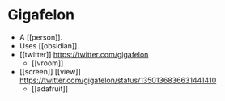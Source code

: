# Gigafelon

- A [[person]].
- Uses [[obsidian]].
- [[twitter]] https://twitter.com/gigafelon
  - [[vroom]]
- [[screen]] [[view]] https://twitter.com/gigafelon/status/1350136836631441410
  - [[adafruit]] 


